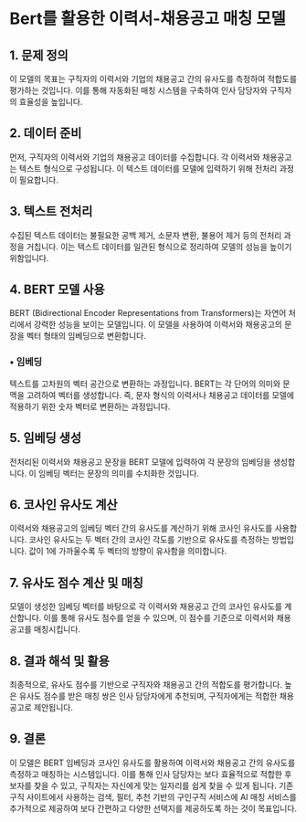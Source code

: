 # Bert를 활용한 이력서-채용공고 매칭 모델

## 1. 문제 정의
이 모델의 목표는 구직자의 이력서와 기업의 채용공고 간의 유사도를 측정하여 적합도를 평가하는 것입니다. 이를 통해 자동화된 매칭 시스템을 구축하여 인사 담당자와 구직자의 효율성을 높입니다.

## 2. 데이터 준비
먼저, 구직자의 이력서와 기업의 채용공고 데이터를 수집합니다. 각 이력서와 채용공고는 텍스트 형식으로 구성됩니다. 이 텍스트 데이터를 모델에 입력하기 위해 전처리 과정이 필요합니다.

## 3. 텍스트 전처리
수집된 텍스트 데이터는 불필요한 공백 제거, 소문자 변환, 불용어 제거 등의 전처리 과정을 거칩니다. 이는 텍스트 데이터를 일관된 형식으로 정리하여 모델의 성능을 높이기 위함입니다.

## 4. BERT 모델 사용
BERT (Bidirectional Encoder Representations from Transformers)는 자연어 처리에서 강력한 성능을 보이는 모델입니다. 이 모델을 사용하여 이력서와 채용공고의 문장을 벡터 형태의 임베딩으로 변환합니다.

### • 임베딩
텍스트를 고차원의 벡터 공간으로 변환하는 과정입니다. BERT는 각 단어의 의미와 문맥을 고려하여 벡터를 생성합니다. 즉, 문자 형식의 이력서나 채용공고 데이터를 모델에 적용하기 위한 숫자 벡터로 변환하는 과정입니다.

## 5. 임베딩 생성
전처리된 이력서와 채용공고 문장을 BERT 모델에 입력하여 각 문장의 임베딩을 생성합니다. 이 임베딩 벡터는 문장의 의미를 수치화한 것입니다.

## 6. 코사인 유사도 계산
이력서와 채용공고의 임베딩 벡터 간의 유사도를 계산하기 위해 코사인 유사도를 사용합니다. 코사인 유사도는 두 벡터 간의 코사인 각도를 기반으로 유사도를 측정하는 방법입니다. 값이 1에 가까울수록 두 벡터의 방향이 유사함을 의미합니다.

## 7. 유사도 점수 계산 및 매칭
모델이 생성한 임베딩 벡터를 바탕으로 각 이력서와 채용공고 간의 코사인 유사도를 계산합니다. 이를 통해 유사도 점수를 얻을 수 있으며, 이 점수를 기준으로 이력서와 채용공고를 매칭시킵니다.

## 8. 결과 해석 및 활용
최종적으로, 유사도 점수를 기반으로 구직자와 채용공고 간의 적합도를 평가합니다. 높은 유사도 점수를 받은 매칭 쌍은 인사 담당자에게 추천되며, 구직자에게는 적합한 채용공고로 제안됩니다.

## 9. 결론
이 모델은 BERT 임베딩과 코사인 유사도를 활용하여 이력서와 채용공고 간의 유사도를 측정하고 매칭하는 시스템입니다. 이를 통해 인사 담당자는 보다 효율적으로 적합한 후보자를 찾을 수 있고, 구직자는 자신에게 맞는 일자리를 쉽게 찾을 수 있게 됩니다. 기존 구직 사이트에서 사용하는 검색, 필터, 추천 기반의 구인구직 서비스에 AI 매칭 서비스를 추가적으로 제공하여 보다 간편하고 다양한 선택지를 제공하도록 하는 것이 목표입니다.
